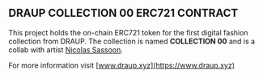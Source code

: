 ## DRAUP COLLECTION 00 ERC721 CONTRACT

This project holds the on-chain ERC721 token for the first digital fashion collection from DRAUP. The collection is named __COLLECTION 00__ and is a collab with artist [Nicolas Sassoon](https://nicolassassoon.com/).

For more information visit [www.draup.xyz](https://www.draup.xyz)

